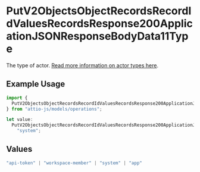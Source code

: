 # PutV2ObjectsObjectRecordsRecordIdValuesRecordsResponse200ApplicationJSONResponseBodyData11Type

The type of actor. [Read more information on actor types here](/docs/actors).

## Example Usage

```typescript
import {
  PutV2ObjectsObjectRecordsRecordIdValuesRecordsResponse200ApplicationJSONResponseBodyData11Type,
} from "attio-js/models/operations";

let value:
  PutV2ObjectsObjectRecordsRecordIdValuesRecordsResponse200ApplicationJSONResponseBodyData11Type =
    "system";
```

## Values

```typescript
"api-token" | "workspace-member" | "system" | "app"
```